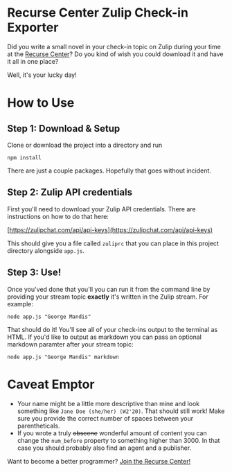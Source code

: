 Recurse Center Zulip Check-in Exporter
==

Did you write a small novel in your check-in topic on Zulip during your time at the [Recurse Center](https://www.recurse.com/scout/click?t=151b3c977197fc57d3ab8ce968bce35e)? Do you kind of wish you could download it and have it all in one place?

Well, it's your lucky day! 

# How to Use

## Step 1: Download & Setup

Clone or download the project into a directory and run

```
npm install
```

There are just a couple packages. Hopefully that goes without incident.

## Step 2: Zulip API credentials

First you'll need to download your Zulip API credentials. There are instructions on how to do that here:

[https://zulipchat.com/api/api-keys](https://zulipchat.com/api/api-keys)

This should give you a file called `zuliprc` that you can place in this project directory alongside `app.js`.

## Step 3: Use!

Once you'ved done that you'll you can run it from the command line by providing your stream topic **exactly** it's written in the Zulip stream. For example:

```
node app.js "George Mandis"
```

That should do it! You'll see all of your check-ins output to the terminal as HTML. If you'd like to output as markdown you can pass an optional markdown paramter after your stream topic:

```
node app.js "George Mandis" markdown
```


# Caveat Emptor

- Your name might be a little more descriptive than mine and look something like `Jane Doe (she/her) (W2'20)`. That should still work! Make sure you provide the correct number of spaces between your parentheticals. 
- If you wrote a truly <s>obscene</s> wonderful amount of content you can change the `num_before` property to something higher than 3000. In that case you should probably also find an agent and a publisher.

Want to become a better programmer? [Join the Recurse Center!](https://www.recurse.com/scout/click?t=151b3c977197fc57d3ab8ce968bce35e)
